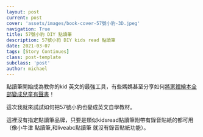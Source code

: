 ```yaml
---
layout: post
current: post
cover: 'assets/images/book-cover-57號小豹-3D.jpeg'
navigation: True
title: 57號小豹 DIY 點讀筆
description: 57號小豹 DIY kids read 點讀筆
date: 2021-03-07
tags: [Story Continues]
class: post-template
subclass: 'post'
author: michael
---
```


點讀筆開始成為教你的kid 英文的最強工具，有些媽媽甚至分享如何[將家裡繪本全部變成兒童有聲書](https://www.everydayweplay365.com/single-post/2020/09/29/kidsreadpen
)！

這次我就來試試如何把57號小豹也變成英文自學教材。

這裡沒有指定點讀筆品牌，只要是類似kidsread點讀筆附帶有錄音貼紙的都可用（像小牛津 點讀筆,和liveabc點讀筆 就沒有錄音貼紙功能）。


<!-- outline 

點讀筆自製有聲書介紹
直接錄音的挑戰
如何使用專業麥克風和音頻工具優化錄音
實際用57號小豹操作 how-to
建議
免費分享錄音檔

-->

<!--more-->

<!-- keyword list
kidsread
read
點讀筆
kidsread點讀筆
點讀
點讀筆 英文
kid 英文
筆英文
read中文
kids中文
read 中文
kids read
英文點讀筆推薦
點讀書
幼兒點讀筆推薦
點讀比
kidread
點讀筆推薦
點讀筆通用
英文自學教材推薦
點讀筆 推薦
點讀筆 原理
live abc 點讀筆
小牛津 點讀筆
liveabc 點讀筆
liveabc點讀筆

-->

<!--more-->






